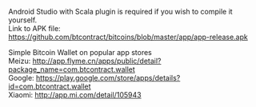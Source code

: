 Android Studio with Scala plugin is required if you wish to compile it yourself.  
Link to APK file: https://github.com/btcontract/bitcoins/blob/master/app/app-release.apk  

Simple Bitcoin Wallet on popular app stores  
Meizu: http://app.flyme.cn/apps/public/detail?package_name=com.btcontract.wallet  
Google: https://play.google.com/store/apps/details?id=com.btcontract.wallet  
Xiaomi: http://app.mi.com/detail/105943
